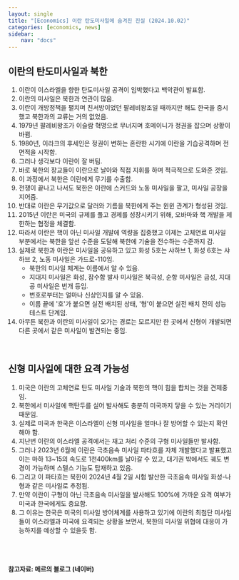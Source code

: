```yaml
---
layout: single
title: "[Economics] 이란 탄도미사일에 숨겨진 진실 (2024.10.02)"
categories: [economics, news]
sidebar:
    nav: "docs"
---
```


## 이란의 탄도미사일과 북한
1. 이란이 이스라엘을 향한 탄도미사일 공격이 임박했다고 백악관이 발표함.
1. 이란의 미사일은 북한과 연관이 많음.
1. 이란이 개방정책을 펼치며 친서방이었던 팔레비왕조일 때까지만 해도 한국을 중시했고 북한과의 교류는 거의 없었음.
1. 1979년 팔레비왕조가 이슬람 혁명으로 무너지며 호메이니가 정권을 잡으며 상황이 바뀜.
1. 1980년, 이라크의 후세인은 정권이 변하는 혼란한 시기에 이란을 기습공격하며 전면적을 시작함.
1. 그러나 생각보다 이란이 잘 버팀.
1. 바로 북한의 장교들이 이란으로 날아와 직접 지휘를 하며 적극적으로 도와준 것임.
1. 이 과정에서 북한은 이란에게 무기를 수출함.
1. 전쟁이 끝나고 나서도 북한은 이란에 스커드와 노동 미사일을 팔고, 미사일 공장을 지어줌.
1. 반대로 이란은 무기값으로 달러와 기름을 북한에게 주는 윈윈 관계가 형성된 것임.
1. 2015년 이란은 미국의 규제를 풀고 경제를 성장시키기 위해, 오바마와 핵 개발을 제한하는 협정을 체결함.
1. 따라서 이란은 핵이 아닌 미사일 개발에 역량을 집중했고 이제는 고체연료 미사일 부분에서는 북한을 앞선 수준을 도달해 북한에 기술을 전수하는 수준까지 감.
1. 실제로 북한과 이란은 미사일을 공유하고 있고 화성 5호는 샤하브 1, 화성 6호는 샤하브 2, 노동 미사일은 가드로-110임.
    - 북한의 미사일 체계는 이름에서 알 수 있음.
    - 지대지 미사일은 화성, 잠수함 발사 미사일은 북극성, 순항 미사일은 금성, 지대공 미사일은 번개 등임.
    - 번호로부터는 얼마나 신상인지를 알 수 있음.
    - 이름 끝에 '호'가 붙으면 실전 배치된 상태, '형'이 붙으면 실전 배치 전의 성능 테스트 단계임.
1. 아무튼 북한과 이란의 미사일이 오가는 경로는 모르지만 한 곳에서 신형이 개발되면 다른 곳에서 같은 미사일이 발견되는 중임.

<br/>

## 신형 미사일에 대한 요격 가능성
1. 미국은 이란의 고체연료 탄도 미사일 기술과 북한의 핵이 힘을 합치는 것을 견제중임.
1. 북한에서 미사일에 핵탄두를 실어 발사해도 충분히 미국까지 닿을 수 있는 거리이기 때문임.
1. 실제로 미국과 한국은 이스라엘이 신형 미사일을 얼마나 잘 방어할 수 있는지 확인해야 함.
1. 지난번 이란의 이스라엘 공격에서는 재고 처리 수준의 구형 미사일들만 발사함.
1. 그러나 2023년 6월에 이란은 극초음속 미사일 파타흐를 자체 개발했다고 발표했고 이는 마하 13~15의 속도로 1천400km를 날아갈 수 있고, 대기권 밖에서도 궤도 변경이 가능하며 스텔스 기능도 탑재하고 있음.
1. 그리고 이 파타흐는 북한이 2024년 4월 2일 시험 발산한 극초음속 미사일 화성-나형과 같은 미사일로 추정됨.
1. 만약 이란이 구형이 아닌 극초음속 미사일을 발사해도 100%에 가까운 요격 여부가 미국과 한국에게도 중요함.
1. 그 이유는 한국은 미국의 미사일 방어체계를 사용하고 있기에 이란의 최첨단 미사일들이 이스라엘과 미국에 요격되는 상황을 보면서, 북한의 미사일 위협에 대응이 가능하지를 예상할 수 있을듯 함. 



<br/>
<br/>

#### 참고자료: 메르의 블로그 (네이버) 